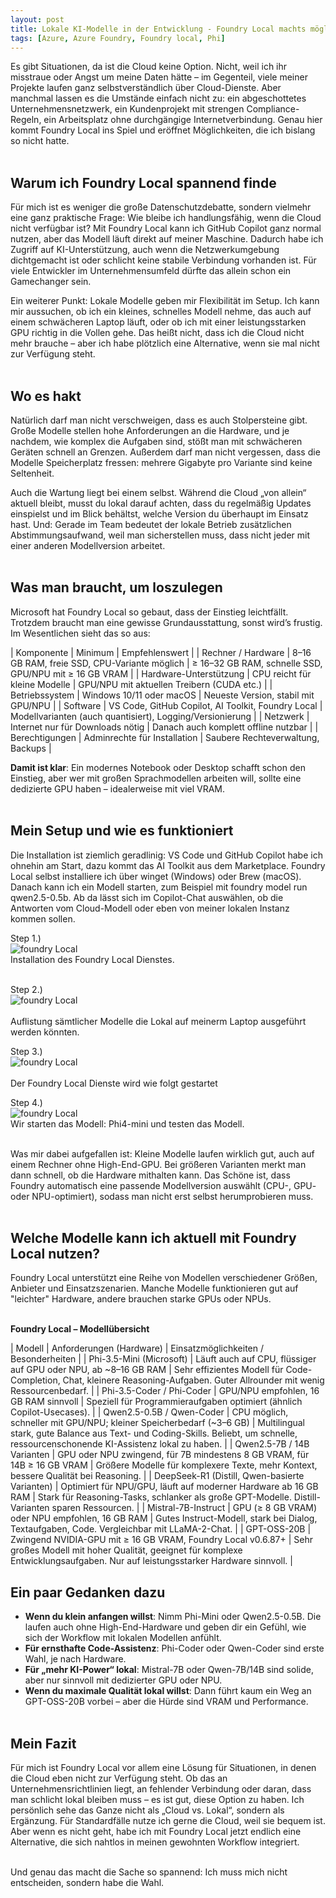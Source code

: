 ```yaml
---
layout: post
title: Lokale KI-Modelle in der Entwicklung - Foundry Local machts möglich
tags: [Azure, Azure Foundry, Foundry local, Phi]
---
```


Es gibt Situationen, da ist die Cloud keine Option. Nicht, weil ich ihr misstraue oder Angst um meine Daten hätte – im Gegenteil, viele meiner Projekte laufen ganz 
selbstverständlich über Cloud-Dienste. Aber manchmal lassen es die Umstände einfach nicht zu: ein abgeschottetes Unternehmensnetzwerk, ein Kundenprojekt mit strengen 
Compliance-Regeln, ein Arbeitsplatz ohne durchgängige Internetverbindung. Genau hier kommt Foundry Local ins Spiel und eröffnet Möglichkeiten, die ich bislang so nicht hatte.<br><br>

## Warum ich Foundry Local spannend finde

Für mich ist es weniger die große Datenschutzdebatte, sondern vielmehr eine ganz praktische Frage: Wie bleibe ich handlungsfähig, wenn die Cloud nicht verfügbar ist?
Mit Foundry Local kann ich GitHub Copilot ganz normal nutzen, aber das Modell läuft direkt auf meiner Maschine. Dadurch habe ich Zugriff auf KI-Unterstützung, auch 
wenn die Netzwerkumgebung dichtgemacht ist oder schlicht keine stabile Verbindung vorhanden ist. Für viele Entwickler im Unternehmensumfeld dürfte das allein schon 
ein Gamechanger sein.<br>

Ein weiterer Punkt: Lokale Modelle geben mir Flexibilität im Setup. Ich kann mir aussuchen, ob ich ein kleines, schnelles Modell nehme, das auch auf einem schwächeren 
Laptop läuft, oder ob ich mit einer leistungsstarken GPU richtig in die Vollen gehe. Das heißt nicht, dass ich die Cloud nicht mehr brauche – aber ich habe plötzlich 
eine Alternative, wenn sie mal nicht zur Verfügung steht.<br><br>

## Wo es hakt

Natürlich darf man nicht verschweigen, dass es auch Stolpersteine gibt. Große Modelle stellen hohe Anforderungen an die Hardware, und je nachdem, wie komplex die Aufgaben 
sind, stößt man mit schwächeren Geräten schnell an Grenzen. Außerdem darf man nicht vergessen, dass die Modelle Speicherplatz fressen: mehrere Gigabyte pro Variante sind 
keine Seltenheit.<br>

Auch die Wartung liegt bei einem selbst. Während die Cloud „von allein“ aktuell bleibt, musst du lokal darauf achten, dass du regelmäßig Updates einspielst und im Blick 
behältst, welche Version du überhaupt im Einsatz hast. Und: Gerade im Team bedeutet der lokale Betrieb zusätzlichen Abstimmungsaufwand, weil man sicherstellen muss, dass 
nicht jeder mit einer anderen Modellversion arbeitet.<br><br>

## Was man braucht, um loszulegen

Microsoft hat Foundry Local so gebaut, dass der Einstieg leichtfällt. Trotzdem braucht man eine gewisse Grundausstattung, sonst wird’s frustig. Im Wesentlichen sieht das so aus:

| Komponente |	Minimum |	Empfehlenswert |
| Rechner / Hardware |	8–16 GB RAM, freie SSD, CPU-Variante möglich |	≥ 16–32 GB RAM, schnelle SSD, GPU/NPU mit ≥ 16 GB VRAM |
| Hardware-Unterstützung |	CPU reicht für kleine Modelle |	GPU/NPU mit aktuellen Treibern (CUDA etc.) |
| Betriebssystem |	Windows 10/11 oder macOS |	Neueste Version, stabil mit GPU/NPU |
| Software |	VS Code, GitHub Copilot, AI Toolkit, Foundry Local |	Modellvarianten (auch quantisiert), Logging/Versionierung |
| Netzwerk |	Internet nur für Downloads nötig |	Danach auch komplett offline nutzbar |
| Berechtigungen |	Adminrechte für Installation |	Saubere Rechteverwaltung, Backups |

**Damit ist klar**: Ein modernes Notebook oder Desktop schafft schon den Einstieg, aber wer mit großen Sprachmodellen arbeiten will, sollte eine dedizierte GPU haben – idealerweise mit viel VRAM.<br><br>

## Mein Setup und wie es funktioniert

Die Installation ist ziemlich geradlinig: VS Code und GitHub Copilot habe ich ohnehin am Start, dazu kommt das AI Toolkit aus dem Marketplace. Foundry Local selbst 
installiere ich über winget (Windows) oder Brew (macOS). Danach kann ich ein Modell starten, zum Beispiel mit foundry model run qwen2.5-0.5b. Ab da lässt sich im Copilot-Chat 
auswählen, ob die Antworten vom Cloud-Modell oder eben von meiner lokalen Instanz kommen sollen.<br>

Step 1.)<br>
<img src="/assets/img/FoundryLocal01.jpg" alt="foundry Local" /><br>
Installation des Foundry Local Dienstes.<br><br>

Step 2.)<br>
<img src="/assets/img/foundrymodellist.jpg" alt="foundry Local" /><br><br>
Auflistung sämtlicher Modelle die Lokal auf meinerm Laptop ausgeführt werden könnten.

Step 3.)<br>
<img src="/assets/img/foundryStart.jpg" alt="foundry Local" /><br><br>
Der Foundry Local Dienste wird wie folgt gestartet

Step 4.)<br>
<img src="/assets/img/foundryphi4.jpg" alt="foundry Local" /><br>
Wir starten das Modell: Phi4-mini und testen das Modell.<br><br>

Was mir dabei aufgefallen ist: Kleine Modelle laufen wirklich gut, auch auf einem Rechner ohne High-End-GPU. Bei größeren Varianten merkt man dann schnell, ob die Hardware 
mithalten kann. Das Schöne ist, dass Foundry automatisch eine passende Modellversion auswählt (CPU-, GPU- oder NPU-optimiert), sodass man nicht erst selbst herumprobieren muss.<br><br>

## Welche Modelle kann ich aktuell mit Foundry Local nutzen?

Foundry Local unterstützt eine Reihe von Modellen verschiedener Größen, Anbieter und Einsatzszenarien. Manche Modelle funktionieren gut auf "leichter" Hardware, andere brauchen starke GPUs oder NPUs.<br><br>

**Foundry Local – Modellübersicht**

|  Modell |	Anforderungen (Hardware) |	Einsatzmöglichkeiten / Besonderheiten |
| Phi-3.5-Mini (Microsoft) |	Läuft auch auf CPU, flüssiger auf GPU oder NPU, ab ~8–16 GB RAM | Sehr effizientes Modell für Code-Completion, Chat, kleinere Reasoning-Aufgaben. Guter Allrounder mit wenig Ressourcenbedarf. |
| Phi-3.5-Coder / Phi-Coder |	GPU/NPU empfohlen, 16 GB RAM sinnvoll |	Speziell für Programmieraufgaben optimiert (ähnlich Copilot-Usecases). |
| Qwen2.5-0.5B / Qwen-Coder |	CPU möglich, schneller mit GPU/NPU; kleiner Speicherbedarf (~3–6 GB) |	Multilingual stark, gute Balance aus Text- und Coding-Skills. Beliebt, um schnelle, ressourcenschonende KI-Assistenz lokal zu haben. |
| Qwen2.5-7B / 14B Varianten |	GPU oder NPU zwingend, für 7B mindestens 8 GB VRAM, für 14B ≥ 16 GB VRAM |	Größere Modelle für komplexere Texte, mehr Kontext, bessere Qualität bei Reasoning. |
| DeepSeek-R1 (Distill, Qwen-basierte Varianten) |	Optimiert für NPU/GPU, läuft auf moderner Hardware ab 16 GB RAM |	Stark für Reasoning-Tasks, schlanker als große GPT-Modelle. Distill-Varianten sparen Ressourcen. |
| Mistral-7B-Instruct |	GPU (≥ 8 GB VRAM) oder NPU empfohlen, 16 GB RAM |	Gutes Instruct-Modell, stark bei Dialog, Textaufgaben, Code. Vergleichbar mit LLaMA-2-Chat. |
| GPT-OSS-20B |	Zwingend NVIDIA-GPU mit ≥ 16 GB VRAM, Foundry Local v0.6.87+ | Sehr großes Modell mit hoher Qualität, geeignet für komplexe Entwicklungsaufgaben. Nur auf leistungsstarker Hardware sinnvoll. |

## Ein paar Gedanken dazu

- **Wenn du klein anfangen willst**: Nimm Phi-Mini oder Qwen2.5-0.5B. Die laufen auch ohne High-End-Hardware und geben dir ein Gefühl, wie sich der Workflow mit lokalen Modellen anfühlt.
- **Für ernsthafte Code-Assistenz**: Phi-Coder oder Qwen-Coder sind erste Wahl, je nach Hardware.
- **Für „mehr KI-Power“ lokal**: Mistral-7B oder Qwen-7B/14B sind solide, aber nur sinnvoll mit dedizierter GPU oder NPU.
- **Wenn du maximale Qualität lokal willst**: Dann führt kaum ein Weg an GPT-OSS-20B vorbei – aber die Hürde sind VRAM und Performance.<br><br>

## Mein Fazit

Für mich ist Foundry Local vor allem eine Lösung für Situationen, in denen die Cloud eben nicht zur Verfügung steht. Ob das an Unternehmensrichtlinien liegt, an fehlender Verbindung 
oder daran, dass man schlicht lokal bleiben muss – es ist gut, diese Option zu haben. Ich persönlich sehe das Ganze nicht als „Cloud vs. Lokal“, sondern als Ergänzung. Für 
Standardfälle nutze ich gerne die Cloud, weil sie bequem ist. Aber wenn es nicht geht, habe ich mit Foundry Local jetzt endlich eine Alternative, die sich nahtlos in meinen gewohnten 
Workflow integriert.<br><br>

Und genau das macht die Sache so spannend: Ich muss mich nicht entscheiden, sondern habe die Wahl.<br><br>
